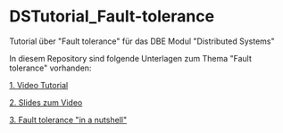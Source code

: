 # DSTutorial_Fault-tolerance
Tutorial über "Fault tolerance" für das DBE Modul "Distributed Systems"

In diesem Repository sind folgende Unterlagen zum Thema "Fault tolerance" vorhanden:

[1. Video Tutorial](https://youtu.be/FKF7G_vu-LQ)

[2. Slides zum Video](https://github.com/digitalhhz/DSTutorial_Fault-tolerance/blob/master/Fault%20Tolerance_Pr%C3%A4si.pdf)

[3. Fault tolerance "in a nutshell"](https://github.com/digitalhhz/DSTutorial_Fault-tolerance/blob/master/InfoSheet_Fault%20Tolerance.pdf)


